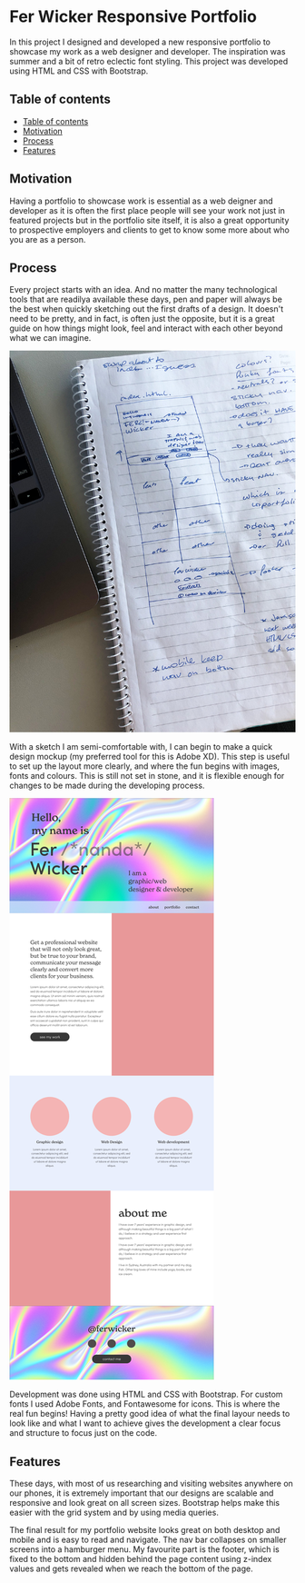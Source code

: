# Fer Wicker Responsive Portfolio
In this project I designed and developed a new responsive portfolio to showcase my work as a web designer and developer. The inspiration was summer and a bit of retro eclectic font styling. This project was developed using HTML and CSS with Bootstrap.

## Table of contents
  - [Table of contents](#table-of-contents)
  - [Motivation](#motivation)
  - [Process](#process)
  - [Features](#features)

## Motivation
Having a portfolio to showcase work is essential as a web deigner and developer as it is often the first place people will see your work not just in featured projects but in the portfolio site itself, it is also a great opportunity to prospective employers and clients to get to know some more about who you are as a person.

## Process
Every project starts with an idea. And no matter the many technological tools that are readilya available these days, pen and paper will always be the best when quickly sketching out the first drafts of a design. It doesn't need to be pretty, and in fact, is often just the opposite, but it is a great guide on how things might look, feel and interact with each other beyond what we can imagine.

![Pen sketch](assets/readme-images/pen-sketch.jpg)

With a sketch I am semi-comfortable with, I can begin to make a quick design mockup (my preferred tool for this is Adobe XD). This step is useful to set up the layout more clearly, and where the fun begins with images, fonts and colours. This is still not set in stone, and it is flexible enough for changes to be made during the developing process. 

![Adobe XD Sketch](assets/readme-images/index.jpg)

Development was done using HTML and CSS with Bootstrap. For custom fonts I used Adobe Fonts, and Fontawesome for icons. This is where the real fun begins! Having a pretty good idea of what the final layour needs to look like and what I want to achieve gives the development a clear focus and structure to focus just on the code.

## Features
These days, with most of us researching and visiting websites anywhere on our phones, it is extremely important that our designs are scalable and responsive and look great on all screen sizes. Bootstrap helps make this easier with the grid system and by using media queries.

The final result for my portfolio website looks great on both desktop and mobile and is easy to read and navigate. The nav bar collapses on smaller screens into a hamburger menu. My favourite part is the footer, which is fixed to the bottom and hidden behind the page content using z-index values and gets revealed when we reach the bottom of the page.
